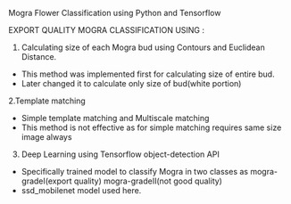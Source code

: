 Mogra Flower Classification using Python and Tensorflow 

EXPORT QUALITY MOGRA CLASSIFICATION USING :
1. Calculating size of each Mogra bud using Contours and Euclidean Distance.
- This method was implemented first for calculating size of entire bud.
- Later changed it to calculate only size of bud(white portion)

2.Template matching
- Simple template matching and Multiscale matching
- This method is not effective as for simple matching requires same size image
  always

3. Deep Learning using Tensorflow object-detection API
- Specifically trained model to classify Mogra in two classes as
   mogra-gradeI(export quality)
   mogra-gradeII(not good quality)
-  ssd_mobilenet model used here.
